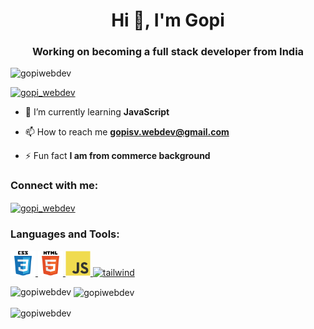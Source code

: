 <h1 align="center">Hi 👋, I'm Gopi</h1>
<h3 align="center">Working on becoming a full stack developer from India</h3>

<p align="left"> <img src="https://komarev.com/ghpvc/?username=gopiwebdev&label=Profile%20views&color=0e75b6&style=flat" alt="gopiwebdev" /> </p>

<p align="left"> <a href="https://twitter.com/gopi_webdev" target="blank"><img src="https://img.shields.io/twitter/follow/gopi_webdev?logo=twitter&style=for-the-badge" alt="gopi_webdev" /></a> </p>

- 🌱 I’m currently learning **JavaScript**

- 📫 How to reach me **gopisv.webdev@gmail.com**

- ⚡ Fun fact **I am from commerce background**

<h3 align="left">Connect with me:</h3>
<p align="left">
<a href="https://twitter.com/gopi_webdev" target="blank"><img align="center" src="https://raw.githubusercontent.com/rahuldkjain/github-profile-readme-generator/master/src/images/icons/Social/twitter.svg" alt="gopi_webdev" height="30" width="40" /></a>
</p>

<h3 align="left">Languages and Tools:</h3>
<p align="left"> <a href="https://www.w3schools.com/css/" target="_blank" rel="noreferrer"> <img src="https://raw.githubusercontent.com/devicons/devicon/master/icons/css3/css3-original-wordmark.svg" alt="css3" width="40" height="40"/> </a> <a href="https://www.w3.org/html/" target="_blank" rel="noreferrer"> <img src="https://raw.githubusercontent.com/devicons/devicon/master/icons/html5/html5-original-wordmark.svg" alt="html5" width="40" height="40"/> </a> <a href="https://developer.mozilla.org/en-US/docs/Web/JavaScript" target="_blank" rel="noreferrer"> <img src="https://raw.githubusercontent.com/devicons/devicon/master/icons/javascript/javascript-original.svg" alt="javascript" width="40" height="40"/> </a> <a href="https://tailwindcss.com/" target="_blank" rel="noreferrer"> <img src="https://www.vectorlogo.zone/logos/tailwindcss/tailwindcss-icon.svg" alt="tailwind" width="40" height="40"/> </a> </p>

<p><img align="left" src="https://github-readme-stats.vercel.app/api/top-langs?username=gopiwebdev&show_icons=true&locale=en&layout=compact" alt="gopiwebdev" /></p>

<p>&nbsp;<img align="center" src="https://github-readme-stats.vercel.app/api?username=gopiwebdev&show_icons=true&locale=en" alt="gopiwebdev" /></p>

<p><img align="center" src="https://github-readme-streak-stats.herokuapp.com/?user=gopiwebdev&" alt="gopiwebdev" /></p>
